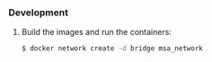 ### Development

1. Build the images and run the containers:

    ```sh
    $ docker network create -d bridge msa_network
    ```
